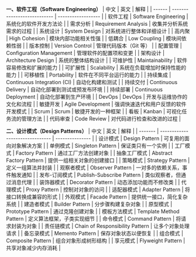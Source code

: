 **一、软件工程（Software Engineering）**
| 中文     | 英文                          | 解释                 |
| ------ | --------------------------- | ------------------ |
| 软件工程   | Software Engineering        | 系统化的软件开发方法论        |
| 需求分析   | Requirement Analysis        | 收集并分析系统需求的过程       |
| 系统设计   | System Design               | 对系统进行整体和详细设计       |
| 高内聚    | High Cohesion               | 模块内部功能相关性强         |
| 低耦合    | Low Coupling                | 模块间依赖性弱            |
| 版本控制   | Version Control             | 管理代码版本（Git 等）      |
| 配置管理   | Configuration Management    | 管理软件的配置项和变更        |
| 架构设计   | Architecture Design         | 系统的整体结构设计          |
| 可维护性   | Maintainability             | 软件容易修改和扩展的能力       |
| 可扩展性   | Scalability                 | 系统在负载增加时保持性能的能力    |
| 可移植性   | Portability                 | 软件在不同平台运行的能力       |
| 持续集成   | Continuous Integration (CI) | 自动化构建和测试           |
| 持续交付   | Continuous Delivery         | 自动化部署到测试或预发布环境     |
| 持续部署   | Continuous Deployment       | 自动化部署到生产环境         |
| DevOps | DevOps                      | 开发与运维协作的文化和流程      |
| 敏捷开发   | Agile Development           | 强调快速迭代和用户反馈的软件开发模式 |
| Scrum  | Scrum                       | 敏捷开发的一种框架          |
| 看板     | Kanban                      | 可视化任务流的管理方法        |
| 代码审查   | Code Review                 | 对代码进行检查和改进的过程      |

**二、设计模式（Design Patterns）**
| 中文      | 英文                              | 解释              |
| ------- | ------------------------------- | --------------- |
| 设计模式    | Design Pattern                  | 可复用的面向对象解决方案    |
| 单例模式    | Singleton Pattern               | 保证类只有一个实例       |
| 工厂模式    | Factory Pattern                 | 通过工厂方法创建对象      |
| 抽象工厂模式  | Abstract Factory Pattern        | 提供一组相关对象的创建接口   |
| 策略模式    | Strategy Pattern                | 定义一组算法并封装       |
| 观察者模式   | Observer Pattern                | 一对多的依赖关系，事件触发通知 |
| 发布-订阅模式 | Publish-Subscribe Pattern       | 类似观察者，但通过消息代理   |
| 装饰器模式   | Decorator Pattern               | 动态添加功能而不修改类     |
| 代理模式    | Proxy Pattern                   | 控制对对象的访问        |
| 适配器模式   | Adapter Pattern                 | 将接口转换成兼容的形式     |
| 外观模式    | Facade Pattern                  | 提供统一接口，简化复杂系统   |
| 建造者模式   | Builder Pattern                 | 分步骤构建复杂对象       |
| 原型模式    | Prototype Pattern               | 通过克隆创建对象        |
| 模板方法模式  | Template Method Pattern         | 定义算法框架，子类实现细节   |
| 命令模式    | Command Pattern                 | 将请求封装为对象        |
| 责任链模式   | Chain of Responsibility Pattern | 让多个对象处理请求       |
| 备忘录模式   | Memento Pattern                 | 保存对象状态以便恢复      |
| 组合模式    | Composite Pattern               | 组合对象形成树形结构      |
| 享元模式    | Flyweight Pattern               | 共享对象减少内存消耗      |

